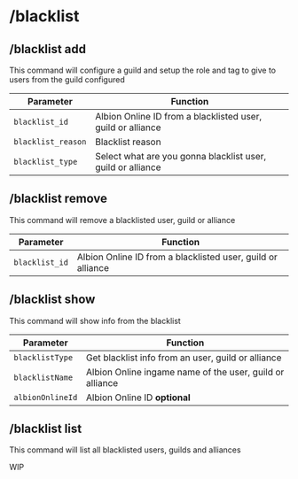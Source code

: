 # /blacklist

## /blacklist add

This command will configure a guild and setup the role and tag to give to users from the guild configured

| Parameter | Function |
| --- | --- |
| `blacklist_id`| Albion Online ID from a blacklisted user, guild or alliance |
| `blacklist_reason` | Blacklist reason |
| `blacklist_type` | Select what are you gonna blacklist user, guild or alliance |

## /blacklist remove

This command will remove a blacklisted user, guild or alliance

| Parameter | Function |
| --- | --- |
| `blacklist_id`| Albion Online ID from a blacklisted user, guild or alliance |


## /blacklist show

This command will show info from the blacklist

| Parameter | Function |
| --- | --- |
| `blacklistType`| Get blacklist info from an user, guild or alliance |
| `blacklistName` | Albion Online ingame name of the user, guild or alliance |
| `albionOnlineId` | Albion Online ID **optional** |


## /blacklist list

This command will list all blacklisted users, guilds and alliances

WIP
